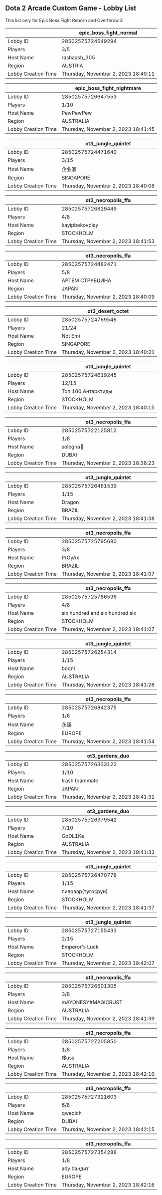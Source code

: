 ## Dota 2 Arcade Custom Game - Lobby List

This list only for Epic Boss Fight Reborn and Overthrow 3

|  | epic_boss_fight_normal |
| ------ | ------ |
| Lobby ID | 28502575724549294 |
| Players | 3/5 |
| Host Name | rashaash_305 |
| Region | AUSTRIA |
| Lobby Creation Time | Thursday, November 2, 2023 18:40:11 |


|  | epic_boss_fight_nightmare |
| ------ | ------ |
| Lobby ID | 28502575726647553 |
| Players | 1/10 |
| Host Name | PewPewPew |
| Region | AUSTRALIA |
| Lobby Creation Time | Thursday, November 2, 2023 18:41:45 |


|  | ot3_jungle_quintet |
| ------ | ------ |
| Lobby ID | 28502575724471640 |
| Players | 3/15 |
| Host Name | 企业家 |
| Region | SINGAPORE |
| Lobby Creation Time | Thursday, November 2, 2023 18:40:08 |


|  | ot3_necropolis_ffa |
| ------ | ------ |
| Lobby ID | 28502575726829449 |
| Players | 4/8 |
| Host Name | kayipbekovplay |
| Region | STOCKHOLM |
| Lobby Creation Time | Thursday, November 2, 2023 18:41:53 |


|  | ot3_necropolis_ffa |
| ------ | ------ |
| Lobby ID | 28502575724482471 |
| Players | 5/8 |
| Host Name | АРТЕМ СТРУБЦИНА |
| Region | JAPAN |
| Lobby Creation Time | Thursday, November 2, 2023 18:40:09 |


|  | ot3_desert_octet |
| ------ | ------ |
| Lobby ID | 28502575724769546 |
| Players | 21/24 |
| Host Name | Not Emi |
| Region | SINGAPORE |
| Lobby Creation Time | Thursday, November 2, 2023 18:40:21 |


|  | ot3_jungle_quintet |
| ------ | ------ |
| Lobby ID | 28502575724619245 |
| Players | 12/15 |
| Host Name | Топ 100 Антарктиды |
| Region | STOCKHOLM |
| Lobby Creation Time | Thursday, November 2, 2023 18:40:15 |


|  | ot3_necropolis_ffa |
| ------ | ------ |
| Lobby ID | 28502575722125812 |
| Players | 1/8 |
| Host Name | selegna🖤 |
| Region | DUBAI |
| Lobby Creation Time | Thursday, November 2, 2023 18:38:23 |


|  | ot3_jungle_quintet |
| ------ | ------ |
| Lobby ID | 28502575726481539 |
| Players | 1/15 |
| Host Name | Dragon |
| Region | BRAZIL |
| Lobby Creation Time | Thursday, November 2, 2023 18:41:38 |


|  | ot3_necropolis_ffa |
| ------ | ------ |
| Lobby ID | 28502575725795680 |
| Players | 3/8 |
| Host Name | PrOyAx |
| Region | BRAZIL |
| Lobby Creation Time | Thursday, November 2, 2023 18:41:07 |


|  | ot3_necropolis_ffa |
| ------ | ------ |
| Lobby ID | 28502575725786596 |
| Players | 4/8 |
| Host Name | six hundred and six hundred six |
| Region | STOCKHOLM |
| Lobby Creation Time | Thursday, November 2, 2023 18:41:07 |


|  | ot3_jungle_quintet |
| ------ | ------ |
| Lobby ID | 28502575726254314 |
| Players | 1/15 |
| Host Name | boqni |
| Region | AUSTRALIA |
| Lobby Creation Time | Thursday, November 2, 2023 18:41:28 |


|  | ot3_necropolis_ffa |
| ------ | ------ |
| Lobby ID | 28502575726842375 |
| Players | 1/8 |
| Host Name | 永遠 |
| Region | EUROPE |
| Lobby Creation Time | Thursday, November 2, 2023 18:41:54 |


|  | ot3_gardens_duo |
| ------ | ------ |
| Lobby ID | 28502575726333122 |
| Players | 1/10 |
| Host Name | trash teammate |
| Region | JAPAN |
| Lobby Creation Time | Thursday, November 2, 2023 18:41:31 |


|  | ot3_gardens_duo |
| ------ | ------ |
| Lobby ID | 28502575726379542 |
| Players | 7/10 |
| Host Name | GoDL1Ke |
| Region | AUSTRALIA |
| Lobby Creation Time | Thursday, November 2, 2023 18:41:33 |


|  | ot3_jungle_quintet |
| ------ | ------ |
| Lobby ID | 28502575726470778 |
| Players | 1/15 |
| Host Name | пивовар(тугосрун) |
| Region | STOCKHOLM |
| Lobby Creation Time | Thursday, November 2, 2023 18:41:37 |


|  | ot3_jungle_quintet |
| ------ | ------ |
| Lobby ID | 28502575727155433 |
| Players | 2/15 |
| Host Name | Emperor's Luck |
| Region | STOCKHOLM |
| Lobby Creation Time | Thursday, November 2, 2023 18:42:07 |


|  | ot3_necropolis_ffa |
| ------ | ------ |
| Lobby ID | 28502575726501305 |
| Players | 3/8 |
| Host Name | mAYONESY#MAGICRUST |
| Region | AUSTRALIA |
| Lobby Creation Time | Thursday, November 2, 2023 18:41:39 |


|  | ot3_necropolis_ffa |
| ------ | ------ |
| Lobby ID | 28502575727205850 |
| Players | 1/8 |
| Host Name | I$uss |
| Region | AUSTRALIA |
| Lobby Creation Time | Thursday, November 2, 2023 18:42:10 |


|  | ot3_necropolis_ffa |
| ------ | ------ |
| Lobby ID | 28502575727321603 |
| Players | 6/8 |
| Host Name | qweqich |
| Region | DUBAI |
| Lobby Creation Time | Thursday, November 2, 2023 18:42:15 |


|  | ot3_necropolis_ffa |
| ------ | ------ |
| Lobby ID | 28502575727354288 |
| Players | 1/8 |
| Host Name | абу бандит |
| Region | EUROPE |
| Lobby Creation Time | Thursday, November 2, 2023 18:42:16 |


